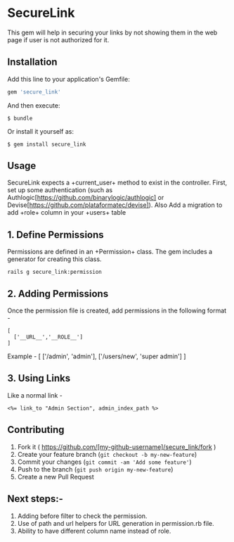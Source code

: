 # SecureLink

This gem will help in securing your links by not showing them in the web page if user is not authorized for it.

## Installation

Add this line to your application's Gemfile:

```ruby
gem 'secure_link'
```

And then execute:

    $ bundle

Or install it yourself as:

    $ gem install secure_link

## Usage

SecureLink expects a +current_user+ method to exist in the controller. First, set up some authentication (such as Authlogic[https://github.com/binarylogic/authlogic] or Devise[https://github.com/plataformatec/devise]).
Also Add a migration to add +role+ column in your +users+ table


## 1. Define Permissions

Permissions are defined in an +Permission+ class. The gem includes a generator for creating this class.

    rails g secure_link:permission

## 2. Adding Permissions

Once the permission file is created, add permissions in the following format -

    [
      ['__URL__','__ROLE__']
    ]

Example -
    [
      ['/admin', 'admin'],
      ['/users/new', 'super admin']
    ]

## 3. Using Links

Like a normal link -

    <%= link_to "Admin Section", admin_index_path %>



## Contributing

1. Fork it ( https://github.com/[my-github-username]/secure_link/fork )
2. Create your feature branch (`git checkout -b my-new-feature`)
3. Commit your changes (`git commit -am 'Add some feature'`)
4. Push to the branch (`git push origin my-new-feature`)
5. Create a new Pull Request

## Next steps:-

1. Adding before filter to check the permission.
2. Use of path and url helpers for URL generation in permission.rb file.
3. Ability to have different column name instead of role.

